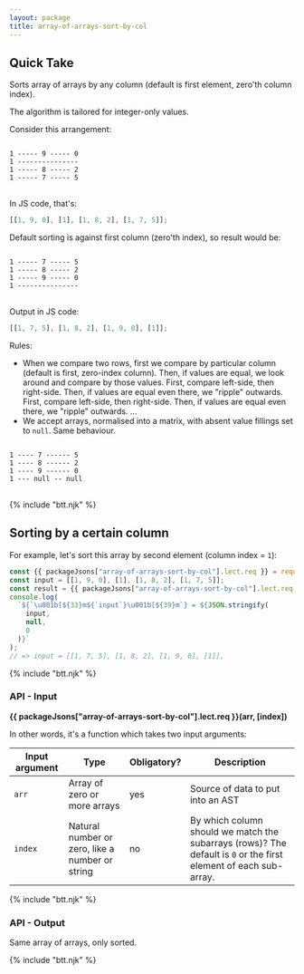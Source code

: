 ```yaml
---
layout: package
title: array-of-arrays-sort-by-col
---
```


## Quick Take

Sorts array of arrays by any column (default is first element, zero'th column index).

The algorithm is tailored for integer-only values.

Consider this arrangement:

<pre>
<code>
1 &#x2D;&#x2D;&#x2D;&#x2D;&#x2D; 9 &#x2D;&#x2D;&#x2D;&#x2D;&#x2D; 0
1 &#x2D;&#x2D;&#x2D;&#x2D;&#x2D;&#x2D;&#x2D;&#x2D;&#x2D;&#x2D;&#x2D;&#x2D;&#x2D;&#x2D;&#x2D;
1 &#x2D;&#x2D;&#x2D;&#x2D;&#x2D; 8 &#x2D;&#x2D;&#x2D;&#x2D;&#x2D; 2
1 &#x2D;&#x2D;&#x2D;&#x2D;&#x2D; 7 &#x2D;&#x2D;&#x2D;&#x2D;&#x2D; 5
</code>
</pre>

In JS code, that's:

```js
[[1, 9, 0], [1], [1, 8, 2], [1, 7, 5]];
```

Default sorting is against first column (zero'th index), so result would be:

<pre>
<code>
1 &#x2D;&#x2D;&#x2D;&#x2D;&#x2D; 7 &#x2D;&#x2D;&#x2D;&#x2D;&#x2D; 5
1 &#x2D;&#x2D;&#x2D;&#x2D;&#x2D; 8 &#x2D;&#x2D;&#x2D;&#x2D;&#x2D; 2
1 &#x2D;&#x2D;&#x2D;&#x2D;&#x2D; 9 &#x2D;&#x2D;&#x2D;&#x2D;&#x2D; 0
1 &#x2D;&#x2D;&#x2D;&#x2D;&#x2D;&#x2D;&#x2D;&#x2D;&#x2D;&#x2D;&#x2D;&#x2D;&#x2D;&#x2D;&#x2D;
</code>
</pre>

Output in JS code:

```js
[[1, 7, 5], [1, 8, 2], [1, 9, 0], [1]];
```

Rules:

- When we compare two rows, first we compare by particular column (default is first, zero-index column). Then, if values are equal, we look around and compare by those values. First, compare left-side, then right-side. Then, if values are equal even there, we "ripple" outwards. First, compare left-side, then right-side. Then, if values are equal even there, we "ripple" outwards. ...
- We accept arrays, normalised into a matrix, with absent value fillings set to `null`. Same behaviour.

<pre>
<code>
1 &#x2D;&#x2D;&#x2D;&#x2D; 7 &#x2D;&#x2D;&#x2D;&#x2D;&#x2D;&#x2D; 5
1 &#x2D;&#x2D;&#x2D;&#x2D; 8 &#x2D;&#x2D;&#x2D;&#x2D;&#x2D;&#x2D; 2
1 &#x2D;&#x2D;&#x2D;&#x2D; 9 &#x2D;&#x2D;&#x2D;&#x2D;&#x2D;&#x2D; 0
1 &#x2D;&#x2D;&#x2D; null &#x2D;&#x2D; null
</code>
</pre>

{% include "btt.njk" %}

## Sorting by a certain column

For example, let's sort this array by second element (column index = `1`):

```js
const {{ packageJsons["array-of-arrays-sort-by-col"].lect.req }} = require("array-of-arrays-sort-by-col");
const input = [[1, 9, 0], [1], [1, 8, 2], [1, 7, 5]];
const result = {{ packageJsons["array-of-arrays-sort-by-col"].lect.req }}(input, 1);
console.log(
  `${`\u001b[${33}m${`input`}\u001b[${39}m`} = ${JSON.stringify(
    input,
    null,
    0
  )}`
);
// => input = [[1, 7, 5], [1, 8, 2], [1, 9, 0], [1]],
```

{% include "btt.njk" %}

### API - Input

**{{ packageJsons["array-of-arrays-sort-by-col"].lect.req }}(arr, \[index])**

In other words, it's a function which takes two input arguments:

| Input argument | Type                                            | Obligatory? | Description                                                                                                      |
| -------------- | ----------------------------------------------- | ----------- | ---------------------------------------------------------------------------------------------------------------- |
| `arr`          | Array of zero or more arrays                    | yes         | Source of data to put into an AST                                                                                |
| `index`        | Natural number or zero, like a number or string | no          | By which column should we match the subarrays (rows)? The default is `0` or the first element of each sub-array. |

{% include "btt.njk" %}

### API - Output

Same array of arrays, only sorted.

{% include "btt.njk" %}
